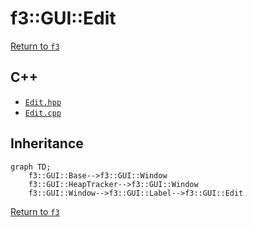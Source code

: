 # f3::GUI::Edit

[Return to `f3`](/docs/f3.md)

## C++

- [`Edit.hpp`](/c++/include/Edit.hpp)
- [`Edit.cpp`](/c++/source/Edit.cpp)

## Inheritance

```mermaid
graph TD;
    f3::GUI::Base-->f3::GUI::Window
    f3::GUI::HeapTracker-->f3::GUI::Window
    f3::GUI::Window-->f3::GUI::Label-->f3::GUI::Edit
```

[Return to `f3`](/docs/f3.md)